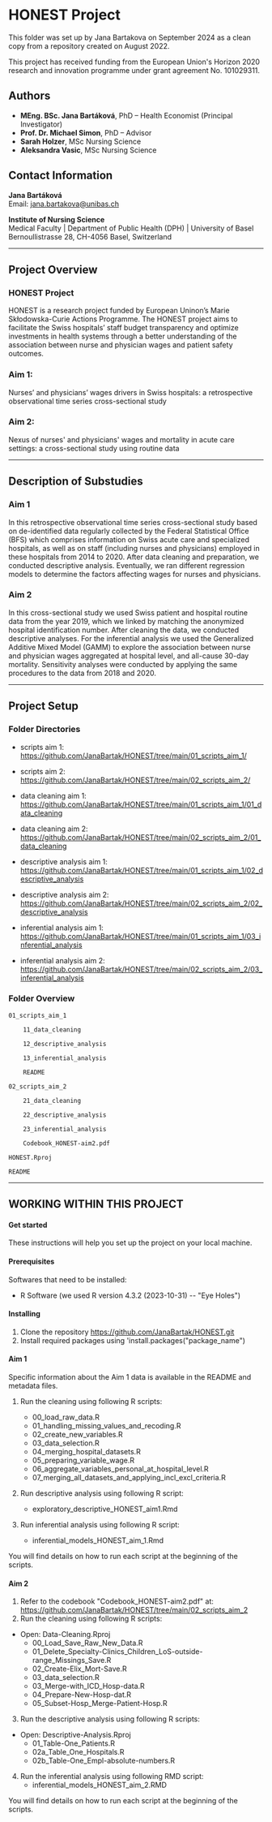 # HONEST Project

This folder was set up by Jana Bartakova on September 2024 as a clean copy from a repository created on August 2022.

This project has received funding from the European Union's Horizon 2020 research and innovation programme under grant agreement No. 101029311.

## Authors
- **MEng. BSc. Jana Bartáková**, PhD – Health Economist (Principal Investigator)
- **Prof. Dr. Michael Simon**, PhD – Advisor
- **Sarah Holzer**, MSc Nursing Science
- **Aleksandra Vasic**, MSc Nursing Science

## Contact Information
**Jana Bartáková**  
Email: jana.bartakova@unibas.ch

**Institute of Nursing Science**  
Medical Faculty | Department of Public Health (DPH) | University of Basel  
Bernoullistrasse 28, CH-4056 Basel, Switzerland

---

## Project Overview

### HONEST Project
HONEST is a research project funded by European Uninon’s Marie Skłodowska-Curie Actions Programme. The HONEST project aims to facilitate the Swiss hospitals’ staff budget transparency and optimize investments in health systems through a better understanding of the association between nurse and physician wages and patient safety outcomes.

### Aim 1: 

Nurses’ and physicians’ wages drivers in Swiss hospitals: a retrospective observational time series cross-sectional study

### Aim 2: 

Nexus of nurses' and physicians' wages and mortality in acute care settings: a cross-sectional study using routine data

---

## Description of Substudies
### Aim 1 
In this retrospective observational time series cross-sectional study based on de-identified data regularly collected by the Federal Statistical Office (BFS) which comprises information on Swiss acute care and specialized hospitals, as well as on staff (including nurses and physicians) employed in these hospitals from 2014 to 2020. After data cleaning and preparation, we conducted descriptive analysis. Eventually, we ran different regression models to determine the factors affecting wages for nurses and physicians.

### Aim 2
In this cross-sectional study we used Swiss patient and hospital routine data from the year 2019, which we linked by matching the anonymized hospital identification number. After cleaning the data, we conducted descriptive analyses. For the inferential analysis we used the Generalized Additive Mixed Model (GAMM) to explore the association between nurse and physician wages aggregated at hospital level, and all-cause 30-day mortality. Sensitivity analyses were conducted by applying the same procedures to the data from 2018 and 2020.

---

## Project Setup

### Folder Directories

* scripts aim 1: https://github.com/JanaBartak/HONEST/tree/main/01_scripts_aim_1/
* scripts aim 2: https://github.com/JanaBartak/HONEST/tree/main/02_scripts_aim_2/

* data cleaning aim 1: https://github.com/JanaBartak/HONEST/tree/main/01_scripts_aim_1/01_data_cleaning 
* data cleaning aim 2: https://github.com/JanaBartak/HONEST/tree/main/02_scripts_aim_2/01_data_cleaning

* descriptive analysis aim 1: https://github.com/JanaBartak/HONEST/tree/main/01_scripts_aim_1/02_descriptive_analysis
* descriptive analysis aim 2: https://github.com/JanaBartak/HONEST/tree/main/02_scripts_aim_2/02_descriptive_analysis

* inferential analysis aim 1: https://github.com/JanaBartak/HONEST/tree/main/01_scripts_aim_1/03_inferential_analysis
* inferential analysis aim 2: https://github.com/JanaBartak/HONEST/tree/main/02_scripts_aim_2/03_inferential_analysis


### Folder Overview




	01_scripts_aim_1
 
 		11_data_cleaning
 		
 		12_descriptive_analysis
 		
 		13_inferential_analysis
 		
 		README
       
    02_scripts_aim_2
       
 		21_data_cleaning
 		
 		22_descriptive_analysis
 		
 		23_inferential_analysis
 		
 		Codebook_HONEST-aim2.pdf
 		
 	HONEST.Rproj
 		
 	README


---

## WORKING WITHIN THIS PROJECT


#### Get started
These instructions will help you set up the project on your local machine.

#### Prerequisites
Softwares that need to be installed:
- R Software (we used R version 4.3.2 (2023-10-31) -- "Eye Holes")

#### Installing
1. Clone the repository https://github.com/JanaBartak/HONEST.git
2. Install required packages using 'install.packages("package_name")

#### Aim 1
Specific information about the Aim 1 data is available in the README and metadata files.

1. Run the cleaning using following R scripts:
	- 00_load_raw_data.R
	- 01_handling_missing_values_and_recoding.R
	- 02_create_new_variables.R
	- 03_data_selection.R
	- 04_merging_hospital_datasets.R
	- 05_preparing_variable_wage.R
	- 06_aggregate_variables_personal_at_hospital_level.R
	- 07_merging_all_datasets_and_applying_incl_excl_criteria.R
	
2. Run descriptive analysis using following R script:
    - exploratory_descriptive_HONEST_aim1.Rmd
  
3. Run inferential analysis using following R script: 
   - inferential_models_HONEST_aim_1.Rmd

You will find details on how to run each script at the beginning of the scripts. 

#### Aim 2
1. Refer to the codebook "Codebook_HONEST-aim2.pdf" at: https://github.com/JanaBartak/HONEST/tree/main/02_scripts_aim_2
2. Run the cleaning using following R scripts:
- Open: Data-Cleaning.Rproj
	- 00_Load_Save_Raw_New_Data.R
	- 01_Delete_Specialty-Clinics_Children_LoS-outside-range_Missings_Save.R
	- 02_Create-Elix_Mort-Save.R
	- 03_data_selection.R
	- 03_Merge-with_ICD_Hosp-data.R
	- 04_Prepare-New-Hosp-dat.R
	- 05_Subset-Hosp_Merge-Patient-Hosp.R
	
3. Run the descriptive analysis using following R scripts:
- Open: Descriptive-Analysis.Rproj
	- 01_Table-One_Patients.R
	- 02a_Table_One_Hospitals.R
	- 02b_Table-One_Empl-absolute-numbers.R
	
4. Run the inferential analysis using following RMD script:
	- inferential_models_HONEST_aim_2.RMD
	
You will find details on how to run each script at the beginning of the scripts.



